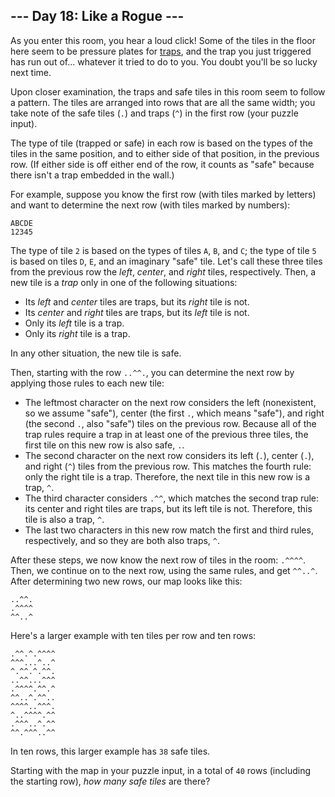 ## \-\-- Day 18: Like a Rogue \-\--

As you enter this room, you hear a loud click! Some of the tiles in the
floor here seem to be pressure plates for
[traps](https://nethackwiki.com/wiki/Trap), and the trap you just
triggered has run out of\... whatever it tried to do to you. You doubt
you\'ll be so lucky next time.

Upon closer examination, the traps and safe tiles in this room seem to
follow a pattern. The tiles are arranged into rows that are all the same
width; you take note of the safe tiles (`.`) and traps (`^`) in the
first row (your puzzle input).

The type of tile (trapped or safe) in each row is based on the types of
the tiles in the same position, and to either side of that position, in
the previous row. (If either side is off either end of the row, it
counts as \"safe\" because there isn\'t a trap embedded in the wall.)

For example, suppose you know the first row (with tiles marked by
letters) and want to determine the next row (with tiles marked by
numbers):

    ABCDE
    12345

The type of tile `2` is based on the types of tiles `A`, `B`, and `C`;
the type of tile `5` is based on tiles `D`, `E`, and an imaginary
\"safe\" tile. Let\'s call these three tiles from the previous row the
*left*, *center*, and *right* tiles, respectively. Then, a new tile is a
*trap* only in one of the following situations:

-   Its *left* and *center* tiles are traps, but its *right* tile is
    not.
-   Its *center* and *right* tiles are traps, but its *left* tile is
    not.
-   Only its *left* tile is a trap.
-   Only its *right* tile is a trap.

In any other situation, the new tile is safe.

Then, starting with the row `..^^.`, you can determine the next row by
applying those rules to each new tile:

-   The leftmost character on the next row considers the left
    (nonexistent, so we assume \"safe\"), center (the first `.`, which
    means \"safe\"), and right (the second `.`, also \"safe\") tiles on
    the previous row. Because all of the trap rules require a trap in at
    least one of the previous three tiles, the first tile on this new
    row is also safe, `.`.
-   The second character on the next row considers its left (`.`),
    center (`.`), and right (`^`) tiles from the previous row. This
    matches the fourth rule: only the right tile is a trap. Therefore,
    the next tile in this new row is a trap, `^`.
-   The third character considers `.^^`, which matches the second trap
    rule: its center and right tiles are traps, but its left tile is
    not. Therefore, this tile is also a trap, `^`.
-   The last two characters in this new row match the first and third
    rules, respectively, and so they are both also traps, `^`.

After these steps, we now know the next row of tiles in the room:
`.^^^^`. Then, we continue on to the next row, using the same rules, and
get `^^..^`. After determining two new rows, our map looks like this:

    ..^^.
    .^^^^
    ^^..^

Here\'s a larger example with ten tiles per row and ten rows:

    .^^.^.^^^^
    ^^^...^..^
    ^.^^.^.^^.
    ..^^...^^^
    .^^^^.^^.^
    ^^..^.^^..
    ^^^^..^^^.
    ^..^^^^.^^
    .^^^..^.^^
    ^^.^^^..^^

In ten rows, this larger example has `38` safe tiles.

Starting with the map in your puzzle input, in a total of `40` rows
(including the starting row), *how many safe tiles* are there?
